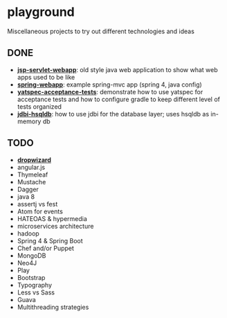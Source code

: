 playground
==========

Miscellaneous projects to try out different technologies and ideas

## DONE
* [__jsp-servlet-webapp__](jsp-servlet-webapp): old style java web application to show what web apps used to be like
* [__spring-webapp__](spring-webapp): example spring-mvc app (spring 4, java config)
* [__yatspec-acceptance-tests__](yatspec-acceptance-tests): demonstrate how to use yatspec for acceptance tests and how to configure gradle to keep different level of tests organized
* [__jdbi-hsqldb__](jdbi-hsqldb): how to use jdbi for the database layer; uses hsqldb as in-memory db

## TODO

* [__dropwizard__](Dropwizard)
* angular.js
* Thymeleaf
* Mustache
* Dagger
* java 8
* assertj vs fest
* Atom for events 
* HATEOAS & hypermedia
* microservices architecture
* hadoop
* Spring 4 & Spring Boot
* Chef and/or Puppet
* MongoDB
* Neo4J
* Play
* Bootstrap 
* Typography
* Less vs Sass
* Guava
* Multithreading strategies
